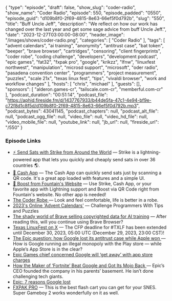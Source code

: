{
  "type": "episode",
  "draft": false,
  "show_slug": "coder-radio",
  "show_name": "Coder Radio",
  "episode": 550,
  "episode_padded": "0550",
  "episode_guid": "d109b8f0-2f69-4815-8e63-66ef5f0d792b",
  "slug": "550",
  "title": "Buff Uncle Jeff",
  "description": "We reflect on how our work has changed over the last year and get some sage advice from buff Uncle Jeff.",
  "date": "2023-12-27T03:00:00-08:00",
  "header_image": "/images/shows/coder-radio.png",
  "categories": [
    "Coder Radio"
  ],
  "tags": [
    "advent calendars",
    "ai training",
    "anonymity",
    "antitrust case",
    "bat token",
    "beeper",
    "brave browser",
    "cartridges",
    "censoring",
    "client fingerprints",
    "coder robe",
    "coding challenge",
    "developers",
    "development podcast",
    "epic games",
    "fat32",
    "fxpak pro",
    "google",
    "krikzz",
    "lfnw",
    "linuxfest northwest",
    "manipulation",
    "microsd support",
    "microsoft",
    "oder radio",
    "pasadena convention center",
    "programmers",
    "project measurement",
    "puzzles",
    "scale 21x",
    "texas linux fest",
    "tips",
    "vivaldi browser",
    "work and workflow changes"
  ],
  "hosts": [
    "chris",
    "michael"
  ],
  "guests": [],
  "sponsors": [
    "alderon.games-cr",
    "tailscale.com-cr",
    "memberful.com-cr"
  ],
  "podcast_duration": "00:51:14",
  "podcast_file": "https://aphid.fireside.fm/d/1437767933/b44de5fa-47c1-4e94-bf9e-c72f8d1c8f5d/d109b8f0-2f69-4815-8e63-66ef5f0d792b.mp3",
  "podcast_bytes": 43041145,
  "podcast_chapters": null,
  "podcast_alt_file": null,
  "podcast_ogg_file": null,
  "video_file": null,
  "video_hd_file": null,
  "video_mobile_file": null,
  "youtube_link": null,
  "jb_url": null,
  "fireside_url": "/550"
}


### Episode Links

  * [⚡ Send Sats with Strike from Around the World](https://strike.me/download/ "⚡ Send Sats with Strike from Around the World") — Strike is a lightning-powered app that lets you quickly and cheaply send sats in over 36 countries 🌎. 
  * [💸 Cash App](https://cash.app/ "💸 Cash App") — The Cash App can quickly send sats just by scanning a QR code. It's a great app loaded with features and a simple UI.
  * [🎉 Boost from Fountain's Website](https://www.fountain.fm/show/OWdse4h3MzNbS8Og5RJk "🎉 Boost from Fountain's Website") — Use Strike, Cash App, or your favorite app with Lightning support and Boost via QR Code right from Fountain's website. No other app is needed! 
  * [The Coder Robe ](https://www.jupitergarage.com/product/the-coder-robe "The Coder Robe ") — Look and feel comfortable, life is better in a robe.
  * [2023's Online 'Advent Calendars'](https://developers.slashdot.org/story/23/12/18/0457249/2023s-online-advent-calendars-challenge-programmers-with-tips-and-puzzles "2023's Online 'Advent Calendars'") — Challenge Programmers With Tips and Puzzles
  * [The shady world of Brave selling copyrighted data for AI training](https://stacker.news/items/258621 "The shady world of Brave selling copyrighted data for AI training") — After reading this, will you continue using Brave Browser?
  * [Texas LinuxFest on X](https://twitter.com/texaslinuxfest/status/1736445379812667610 "Texas LinuxFest on X") — The CFP deadline for #TXLF has been extended until December 30, 2023, 05:00 UTC (December 29, 2023, 23:00 CST)! 
  * [The Epic question: how Google lost its antitrust case while Apple won ](https://www.theverge.com/24003500/epic-v-google-loss-apple-win-fortnite-trial-monopoly "The Epic question: how Google lost its antitrust case while Apple won ") — How is Google running an illegal monopoly with the Play store — while Apple’s App Store is in the clear?
  * [Epic Games chief concerned Google will ‘get away’ with app store charges](https://www.ft.com/content/a2ad4277-13a9-411e-ad59-230d5bea626c "Epic Games chief concerned Google will ‘get away’ with app store charges")
  * [How the Maker of ‘Fortnite’ Beat Google and Got Its Mojo Back ](https://www.wsj.com/tech/epic-games-tim-sweeney-fortnite-d5476972?mod=followamazon "How the Maker of ‘Fortnite’ Beat Google and Got Its Mojo Back  ") — Epic’s CEO founded the company in his parents’ basement. He isn’t done challenging tech giants.
  * [Epic: 7 reasons Google lost](https://www.ped30.com/2023/12/16/apple-google-7-reasons/ "Epic: 7 reasons Google lost")
  * [FXPAK PRO](https://krikzz.com/our-products/cartridges/fxpak-pro.html "FXPAK PRO") — This is the best flash cart you can get for your SNES. Super Gameboy 2 works wonderfully on it as well. 


